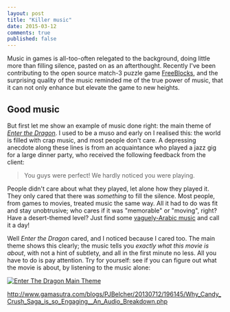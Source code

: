 ```yaml
---
layout: post
title: "Killer music"
date: 2015-03-12
comments: true
published: false
---
```


Music in games is all-too-often relegated to the background, doing little more than filling silence, pasted on as an afterthought. Recently I've been contributing to the open source match-3 puzzle game [FreeBlocks](https://github.com/dorkster/freeblocks), and the surprising quality of the music reminded me of the true power of music, that it can not only enhance but elevate the game to new heights.

## Good music

But first let me show an example of music done right: the main theme of [_Enter the Dragon_](https://en.wikipedia.org/wiki/Enter_the_Dragon). I used to be a muso and early on I realised this: the world is filled with crap music, and most people don't care. A depressing anecdote along these lines is from an acquaintance who played a jazz gig for a large dinner party, who received the following feedback from the client:

> You guys were perfect! We hardly noticed you were playing.

People didn't care about what they played, let alone how they played it. They only cared that there was _something_ to fill the silence. Most people, from games to movies, treated music the same way. All it had to do was fit and stay unobtrusive; who cares if it was "memorable" or "moving", right? Have a desert-themed level? Just find some [vaguely-Arabic music](http://tvtropes.org/pmwiki/pmwiki.php/Main/ShiftingSandLand) and call it a day!

Well _Enter the Dragon_ cared, and I noticed because I cared too. The main theme shows this clearly; the music tells you _exactly what this movie is about_, with not a hint of subtlety, and all in the first minute no less. All you have to do is pay attention. Try for yourself: see if you can figure out what the movie is about, by listening to the music alone:

[![Enter The Dragon Main Theme](http://img.youtube.com/vi/c1KNZNGT5_w/0.jpg)](http://www.youtube.com/watch?v=c1KNZNGT5_w)

http://www.gamasutra.com/blogs/PJBelcher/20130712/196145/Why_Candy_Crush_Saga_is_so_Engaging__An_Audio_Breakdown.php
